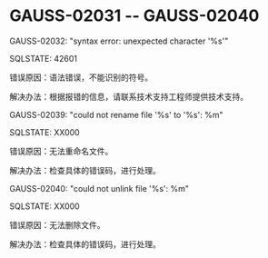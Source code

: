 # GAUSS-02031 -- GAUSS-02040<a name="ZH-CN_TOPIC_0302073059"></a>

GAUSS-02032: "syntax error: unexpected character '%s'"

SQLSTATE: 42601

错误原因：语法错误，不能识别的符号。

解决办法：根据报错的信息，请联系技术支持工程师提供技术支持。

GAUSS-02039: "could not rename file '%s' to '%s': %m"

SQLSTATE: XX000

错误原因：无法重命名文件。

解决办法：检查具体的错误码，进行处理。

GAUSS-02040: "could not unlink file '%s': %m"

SQLSTATE: XX000

错误原因：无法删除文件。

解决办法：检查具体的错误码，进行处理。

